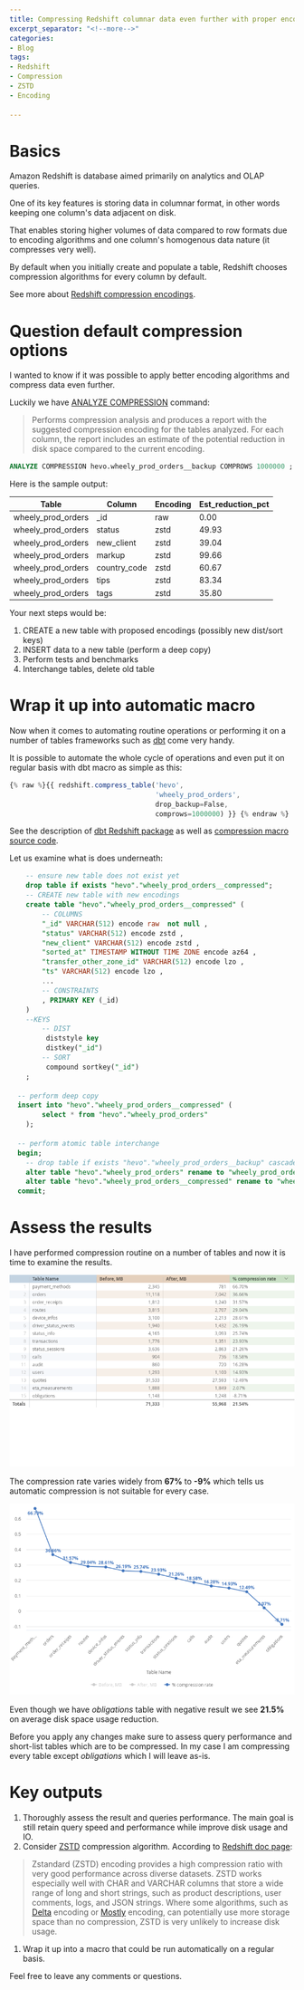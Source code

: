 ```yaml
---
title: Compressing Redshift columnar data even further with proper encodings
excerpt_separator: "<!--more-->"
categories:
- Blog
tags:
- Redshift
- Compression
- ZSTD
- Encoding

---
```

# Basics

Amazon Redshift is database aimed primarily on analytics and OLAP queries.

One of its key features is storing data in columnar format, in other words keeping one column's data adjacent on disk.

That enables storing higher volumes of data compared to row formats due to encoding algorithms and one column's homogenous data nature (it compresses very well).

By default when you initially create and populate a table, Redshift chooses compression algorithms for every column by default.

See more about [Redshift compression encodings](https://docs.aws.amazon.com/redshift/latest/dg/c_Compression_encodings.html).

# Question default compression options

I wanted to know if it was possible to apply better encoding algorithms and compress data even further.

Luckily we have [ANALYZE COMPRESSION](https://docs.aws.amazon.com/redshift/latest/dg/r_ANALYZE_COMPRESSION.html) command:

> Performs compression analysis and produces a report with the suggested compression encoding for the tables analyzed. For each column, the report includes an estimate of the potential reduction in disk space compared to the current encoding.

```sql
ANALYZE COMPRESSION hevo.wheely_prod_orders__backup COMPROWS 1000000 ;
```

Here is the sample output:

| Table | Column | Encoding | Est_reduction_pct |
| --- | --- | --- | --- |
| wheely_prod_orders | _id | raw | 0.00 |
| wheely_prod_orders | status | zstd | 49.93 |
| wheely_prod_orders | new_client | zstd | 39.04 |
| wheely_prod_orders | markup | zstd | 99.66 |
| wheely_prod_orders | country_code | zstd | 60.67 |
| wheely_prod_orders | tips | zstd | 83.34 |
| wheely_prod_orders | tags | zstd | 35.80 |

Your next steps would be:

1. CREATE a new table with proposed encodings (possibly new dist/sort keys)
2. INSERT data to a new table (perform a deep copy)
3. Perform tests and benchmarks
4. Interchange tables, delete old table

# Wrap it up into automatic macro

Now when it comes to automating routine operations or performing it on a number of tables frameworks such as [dbt](https://docs.getdbt.com/) come very handy.

It is possible to automate the whole cycle of operations and even put it on regular basis with dbt macro as simple as this:

```javascript
{% raw %}{{ redshift.compress_table('hevo',
                                    'wheely_prod_orders',
                                    drop_backup=False,
                                    comprows=1000000) }} {% endraw %}
```

See the description of [dbt Redshift package](https://github.com/fishtown-analytics/redshift) as well as [compression macro source code](https://github.com/fishtown-analytics/redshift/blob/master/macros/compression.sql).

Let us examine what is does underneath:

```sql
    -- ensure new table does not exist yet
    drop table if exists "hevo"."wheely_prod_orders__compressed";
    -- CREATE new table with new encodings
    create table "hevo"."wheely_prod_orders__compressed" (
        -- COLUMNS
        "_id" VARCHAR(512) encode raw  not null , 
        "status" VARCHAR(512) encode zstd , 
        "new_client" VARCHAR(512) encode zstd , 
        "sorted_at" TIMESTAMP WITHOUT TIME ZONE encode az64 ,         
        "transfer_other_zone_id" VARCHAR(512) encode lzo ,
        "ts" VARCHAR(512) encode lzo ,
        ...
        -- CONSTRAINTS
        , PRIMARY KEY (_id)        
    )
    --KEYS
        -- DIST
         diststyle key 
         distkey("_id") 
        -- SORT
         compound sortkey("_id")     
    ;

  -- perform deep copy  
  insert into "hevo"."wheely_prod_orders__compressed" (
        select * from "hevo"."wheely_prod_orders"
    );

  -- perform atomic table interchange  
  begin;
    -- drop table if exists "hevo"."wheely_prod_orders__backup" cascade;
    alter table "hevo"."wheely_prod_orders" rename to "wheely_prod_orders__backup";
    alter table "hevo"."wheely_prod_orders__compressed" rename to "wheely_prod_orders";
  commit;
```

# Assess the results

I have performed compression routine on a number of tables and now it is time to examine the results.

![Disk space usage before and after compression](/uploads/sql__ykmkn6prdnkvzs-sql_runner_query-2020-07-14t1515.png "Redshift compression results")

The compression rate varies widely from **67%** to **-9%** which tells us automatic compression is not suitable for every case.

![Compression rate of table disk space before and after](/uploads/sql__ykmkn6prdnkvzs-sql_runner_query-2020-07-14t1520.png "Redshift compression results")

Even though we have _obligations_ table with negative result we see **21.5%** on average disk space usage reduction.

Before you apply any changes make sure to assess query performance and short-list tables which are to be compressed. In my case I am compressing every table except _obligations_ which I will leave as-is.

# Key outputs

1. Thoroughly assess the result and queries performance. The main goal is still retain query speed and performance while improve disk usage and IO.
2. Consider [ZSTD](https://github.com/facebook/zstd) compression algorithm. According to [Redshift doc page](https://docs.aws.amazon.com/redshift/latest/dg/zstd-encoding.html):

> Zstandard (ZSTD) encoding provides a high compression ratio with very good performance across diverse datasets. ZSTD works especially well with CHAR and VARCHAR columns that store a wide range of long and short strings, such as product descriptions, user comments, logs, and JSON strings. Where some algorithms, such as [Delta](https://docs.aws.amazon.com/redshift/latest/dg/c_Delta_encoding.html) encoding or [Mostly](https://docs.aws.amazon.com/redshift/latest/dg/c_MostlyN_encoding.html) encoding, can potentially use more storage space than no compression, ZSTD is very unlikely to increase disk usage.

1. Wrap it up into a macro that could be run automatically on a regular basis.

Feel free to leave any comments or questions.
